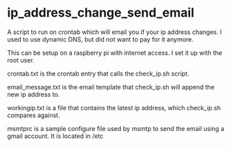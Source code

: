 # ip_address_change_send_email
A script to run on crontab which will email you if your ip address changes. I used to use dynamic DNS, but did not want to pay for it anymore.

This can be setup on a raspberry pi with internet access. I set it up with the root user.

crontab.txt is the crontab entry that calls the check_ip.sh script.

email_message.txt is the email template that check_ip.sh will append the new ip address to.

workingip.txt is a file that contains the latest ip address, which check_ip.sh compares against.

msmtprc is a sample configure file used by msmtp to send the email using a gmail account. It is located in /etc

